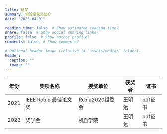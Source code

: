 ```yaml
---
title: 获奖
summary: 实验室获奖简介
date: "2023-04-01"

reading_time: false  # Show estimated reading time?
share: false  # Show social sharing links?
profile: false  # Show author profile?
comments: false  # Show comments?

# Optional header image (relative to `assets/media/` folder).
header:
  caption: ""
  image: ""
---
```



| 年份	      | 奖项名称		| 授奖单位	| 获奖者		| 证书		| 
| ----------- | ----------- | --------- | --------- | --------- |
| 2021	      | IEEE Robio 最佳论文奖 | Robio2020组委会 | 王明远 | pdf证书 |
| 2022	      | 奖学金 | 机自学院 | 王明远 | pdf证书 |